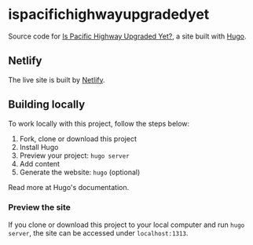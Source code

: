 # ispacifichighwayupgradedyet

Source code for [Is Pacific Highway Upgraded Yet?](https://ispacifichighwayupgradedyet.com/),
a site built with [Hugo](https://gohugo.io/).

## Netlify

The live site is built by [Netlify](https://www.netlify.com/).

## Building locally

To work locally with this project, follow the steps below:

1. Fork, clone or download this project
1. Install Hugo
1. Preview your project: `hugo server`
1. Add content
1. Generate the website: `hugo` (optional)

Read more at Hugo's documentation.

### Preview the site

If you clone or download this project to your local computer and run `hugo server`,
the site can be accessed under `localhost:1313`.
